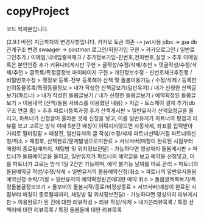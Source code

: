 # copyProject

코드 복제본입니다.

(2.9.1 버전) 지금까지의 변경사항입니다.
카카오 토큰 의존 -> jwt사용
jdbc -> jpa
db관계구조 변경
swaager -> postman
로그인/회원가입 구현 
    > 카카오로그인 / 일반로그인추가 / 이메일,닉네임중복체크 / 추가정보기입-핀번호,전화번호,실명
    > 추후 이메일혹은 본인인증 추가
커뮤니티게시판 구현
    > 글작성/수정/삭제/추천 
    > 댓글작성/수정/삭제/추천
    > 글목록/특정글정보
마이페이지 구현
    > 개인정보수정 - 핀번호체크후진행 / 비밀번호수정
    > 펫정보 등록-전부 등록해야 산책 및 돌봄이용가능 / 수정/삭제 / 등록한반려동물목록/특정동물정보
    > 내가 작성한 산책글보기(일반유저) / 내가 신청한 산책글보기(파트너)
    > 내가 작성한 돌봄글보기 / 내가 신청한 돌봄글보기 / 예약확정된 돌봄글보기
    > 이용내역 (산책/돌봄 서비스를 이용했던 내용)
    > 지갑 - 토스페이 결제 추가(db구조 연결 중)
    > 추후 파트너등록과정 추가
산책게시판
    > 일반유저가 산책요청글을 올리고, 파트너가 신청글이 올라온 것에 신청을 넣고, 이를 일반유저가 파트너의 평점과 리뷰를 보고 고르는 방식
      이때 5분간 매칭이 이뤄지지않으면 자동삭제, 좌표를 입력받아 거리로 필터링함
    > 매칭전, 일반유저의 글 작성/수정/삭제  파트너선택/거절  파트너의신청/취소
    > 매칭후, 산책완료/문제발생으로미완료
    > 서브서버(매칭이 완료된 시점부터 매칭이 종료될때까지, 채팅방 및 위치정보전달) - 가능하다면 영상까지
돌봄게시판
    > 파트너가 돌봄예약글을 올리고, 일반유저가 파트너의 예약글을 보고 예약을 신청넣고, 이를 파트너가 고르는 방식
      1일 2건만 가능하며, 예약 불가능 날짜를 따로 관리
    > 파트너의 돌봄예약글 작성/수정/삭제
    > 일반유저의 돌봄예약신청/취소
    > 파트너의 일반유저돌봄예약신청 수락/거절
    > 일반유저의 예약확정된건에대한 예약 취소
    > 돌봄글목록보기/특정돌봄글정보보기
    > 돌보미의 돌봄시작/종료/비정상종료
    > 서브서버(매칭이 완료된 시점부터 매칭이 종료될때까지, 채팅방 및 위치정보전달) - 가능하다면 영상까지
리뷰게시판
    > 이용완료가 된 건에 대한 리뷰작성
    > 리뷰 작성/삭제 
    > 내가쓴리뷰목록 / 특정 산책러에 대한 리뷰목록 / 특정 돌봄들에 대한 리뷰목록
